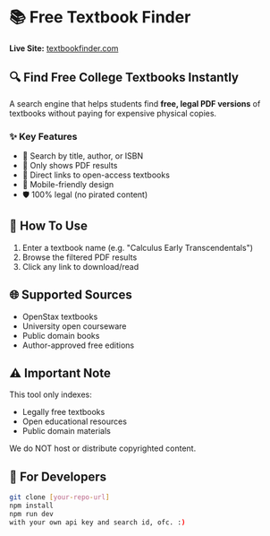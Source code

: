 # 📚 Free Textbook Finder

**Live Site:** [textbookfinder.com](https://textbookfinder.onrender.com/)

## 🔍 Find Free College Textbooks Instantly
A search engine that helps students find **free, legal PDF versions** of textbooks without paying for expensive physical copies.

### ✨ Key Features
- 🔎 Search by title, author, or ISBN
- 📄 Only shows PDF results
- 🔗 Direct links to open-access textbooks
- 📱 Mobile-friendly design
- 🛡️ 100% legal (no pirated content)

## 🚀 How To Use
1. Enter a textbook name (e.g. "Calculus Early Transcendentals")
2. Browse the filtered PDF results
3. Click any link to download/read

## 🌐 Supported Sources
- OpenStax textbooks
- University open courseware
- Public domain books
- Author-approved free editions

## ⚠️ Important Note
This tool only indexes:
- Legally free textbooks
- Open educational resources
- Public domain materials

We do NOT host or distribute copyrighted content.

## 🔧 For Developers
```bash
git clone [your-repo-url]
npm install
npm run dev
with your own api key and search id, ofc. :) 
